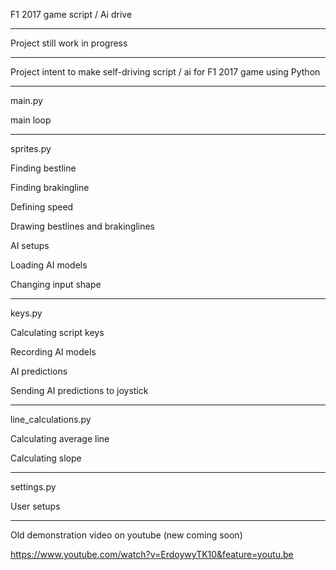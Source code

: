 F1 2017 game script / Ai drive

------------------------------

Project still work in progress

------------------------------

Project intent to make self-driving script / ai for F1 2017 game using Python

------------------------------

main.py


main loop

------------------------------

sprites.py



Finding bestline

Finding brakingline

Defining speed

Drawing bestlines and brakinglines

AI setups

Loading AI models

Changing input shape

------------------------------

keys.py



Calculating script keys

Recording AI models

AI predictions

Sending AI predictions to joystick

------------------------------

line_calculations.py



Calculating average line

Calculating slope

------------------------------

settings.py



User setups

------------------------------

Old demonstration video on youtube (new coming soon)

https://www.youtube.com/watch?v=ErdoywyTK10&feature=youtu.be
